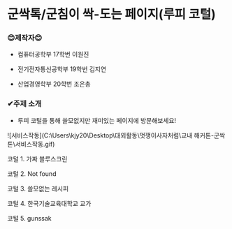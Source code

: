# 군싹톡/군침이 싹-도는 페이지(루피 코털)

### 😊제작자😊

- 컴퓨터공학부 17학번 이원진

- 전기전자통신공학부 19학번 김지연

- 산업경영학부 20학번 조은총



### ✔주제 소개

- 루피 코털을 통해 쓸모없지만 재미있는 페이지에 방문해보세요!

![서비스작동](C:\Users\kjy20\Desktop\대외활동\멋쟁이사자처럼\교내 해커톤-군싹톤\서비스작동.gif)

코털 1. 가짜 블루스크린

코털 2.  Not found

코털 3. 쓸모없는 레시피

코털 4. 한국기술교육대학교 교가

코털 5. gunssak